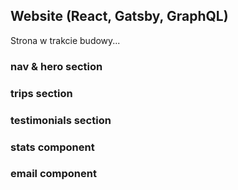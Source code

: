 ## Website (React, Gatsby, GraphQL) 

Strona w trakcie budowy...

### nav & hero section

### trips section

### testimonials section

### stats component

### email component


